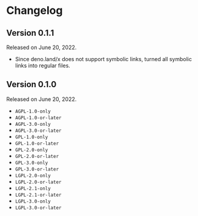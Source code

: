 Changelog
=========

Version 0.1.1
-------------

Released on June 20, 2022.

 -  Since deno.land/x does not support symbolic links, turned all symbolic links
    into regular files.


Version 0.1.0
-------------

Released on June 20, 2022.

 -  `AGPL-1.0-only`
 -  `AGPL-1.0-or-later`
 -  `AGPL-3.0-only`
 -  `AGPL-3.0-or-later`
 -  `GPL-1.0-only`
 -  `GPL-1.0-or-later`
 -  `GPL-2.0-only`
 -  `GPL-2.0-or-later`
 -  `GPL-3.0-only`
 -  `GPL-3.0-or-later`
 -  `LGPL-2.0-only`
 -  `LGPL-2.0-or-later`
 -  `LGPL-2.1-only`
 -  `LGPL-2.1-or-later`
 -  `LGPL-3.0-only`
 -  `LGPL-3.0-or-later`
